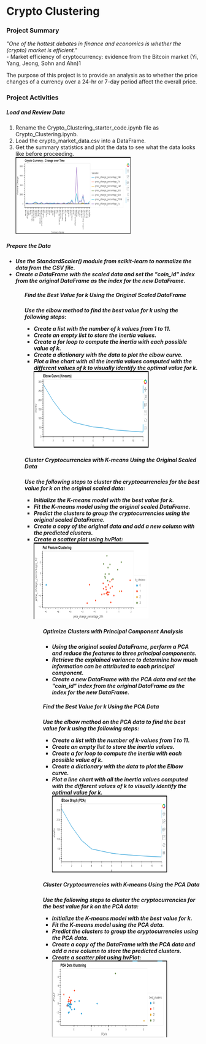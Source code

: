# Crypto Clustering

<h3>Project Summary</h3>
<i>"One of the hottest debates in finance and economics is whether the (crypto) market is efficient."</i><br>
- Market efficiency of cryptocurrency: evidence from the Bitcoin market (Yi, Yang, Jeong, Sohn and Ahn)<super>1</super>
<br>
<p>The purpose of this project is to provide an analysis as to whether the price changes of a currency over a 24-hr or 7-day period affect the overall price.</p>

<h3>Project Activities</h3>
<h5>Load and Review Data</h5>
<ol>
<li>Rename the Crypto_Clustering_starter_code.ipynb file as Crypto_Clustering.ipynb.</li>
<li>Load the crypto_market_data.csv into a DataFrame.</li>
<li>Get the summary statistics and plot the data to see what the data looks like before proceeding.</li>
<img src='./images/initial_plot.png' height='200px' width='300px'>
</ol>

<h5>Prepare the Data<h5>
<ul>
<li>Use the StandardScaler() module from scikit-learn to normalize the data from the CSV file.</li>
<li>Create a DataFrame with the scaled data and set the "coin_id" index from the original DataFrame as the index for the new DataFrame.</li>
<ul>

<h5>Find the Best Value for k Using the Original Scaled DataFrame</h5>
<p>Use the elbow method to find the best value for k using the following steps:</p>
<ul>
<li>Create a list with the number of k values from 1 to 11.</li>
<li>Create an empty list to store the inertia values.</li>
<li>Create a for loop to compute the inertia with each possible value of k.</li>
<li>Create a dictionary with the data to plot the elbow curve.</li>
<li>Plot a line chart with all the inertia values computed with the different values of k to visually identify the optimal value for k.</li>
<img src='./images/elbow_all.png' height='200px' width='300px'>
</ul>

<h5>Cluster Cryptocurrencies with K-means Using the Original Scaled Data</h5>
<p>Use the following steps to cluster the cryptocurrencies for the best value for k on the original scaled data:</p>
<ul>
<li>Initialize the K-means model with the best value for k.</li>
<li>Fit the K-means model using the original scaled DataFrame.</li>
<li>Predict the clusters to group the cryptocurrencies using the original scaled DataFrame.</li>
<li>Create a copy of the original data and add a new column with the predicted clusters.</li>
<li>Create a scatter plot using hvPlot:</li>
<img src='./images/cluster_all.png' height='200px' width='300px'>
<ul>

<h5>Optimize Clusters with Principal Component Analysis</h5>
<ul>
<li>Using the original scaled DataFrame, perform a PCA and reduce the features to three principal components.</li>
<li>Retrieve the explained variance to determine how much information can be attributed to each principal component.</li>
<li>Create a new DataFrame with the PCA data and set the "coin_id" index from the original DataFrame as the index for the new DataFrame.</li>
</ul>

<h5>Find the Best Value for k Using the PCA Data</h5>
<p>Use the elbow method on the PCA data to find the best value for k using the following steps:</p>
<ul>
<li>Create a list with the number of k-values from 1 to 11.</li>
<li>Create an empty list to store the inertia values.</li>
<li>Create a for loop to compute the inertia with each possible value of k.</li>
<li>Create a dictionary with the data to plot the Elbow curve.</li>
<li>Plot a line chart with all the inertia values computed with the different values of k to visually identify the optimal value for k.</li>
<img src='./images/elbow_pca.png' height='200px' width='300px'>
</ul>

<h5>Cluster Cryptocurrencies with K-means Using the PCA Data</h5>
<p>Use the following steps to cluster the cryptocurrencies for the best value for k on the PCA data:</p>
<ul>
<li>Initialize the K-means model with the best value for k.</li>
<li>Fit the K-means model using the PCA data.</li>
<li>Predict the clusters to group the cryptocurrencies using the PCA data.</li>
<li>Create a copy of the DataFrame with the PCA data and add a new column to store the predicted clusters.</li>
<li>Create a scatter plot using hvPlot:</li>
<img src='./images/cluster_pca.png' height='200px' width='300px'>
</ul>